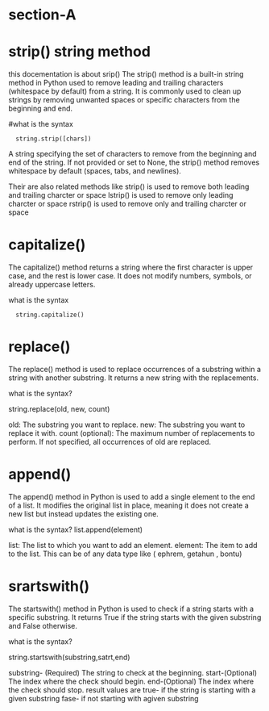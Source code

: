 # section-A
# strip() string method
 this docementation is about srip() 
 The strip() method is a built-in string method in Python used to remove leading and trailing characters (whitespace by default) from a string. It is commonly used to clean up strings by removing unwanted spaces or specific characters from the beginning and end.
  
  #what is the syntax
 
      string.strip([chars])
A string specifying the set of characters to remove from the beginning and end of the string. If not provided or set to None, the strip() method removes whitespace by default (spaces, tabs, and newlines).

Their are also related methods like
strip()  is used to remove both leading and trailing charcter or space 
lstrip()  is used to remove only leading charcter or space 
rstrip()  is used to remove only and trailing charcter or space 

# capitalize() 
The capitalize() method returns a string where the first character is upper case, and the rest is lower case.
 It does not modify numbers, symbols, or already uppercase letters.

what is the syntax
 
      string.capitalize()

 # replace()
 
The replace() method is used to replace occurrences of a substring within a string with another substring. It returns a new string with the replacements.

what is the syntax?

string.replace(old, new, count)

old: The substring you want to replace.
new: The substring you want to replace it with.
count (optional): The maximum number of replacements to perform. If not specified, all occurrences of old are replaced.

# append()
The append() method in Python is used to add a single element to the end of a list. It modifies the original list in place, meaning it does not create a new list but instead updates the existing one.
  
  what is the syntax?
 list.append(element)
 
 list: The list to which you want to add an element.
element: The item to add to the list. This can be of any data type like ( ephrem, getahun , bontu)

 # srartswith()
  The startswith() method in Python is used to check if a string starts with a specific substring. It returns True if the string starts with the given substring and False otherwise.

 what is the syntax?

 string.startswith(substring,satrt,end)

substring- (Required) The string to check at the beginning.
start-(Optional) The index where the check should begin.
end-(Optional) The index where the check should stop.
result values are 
true- if the string is starting with a given substring 
fase- if not starting with agiven substring 
